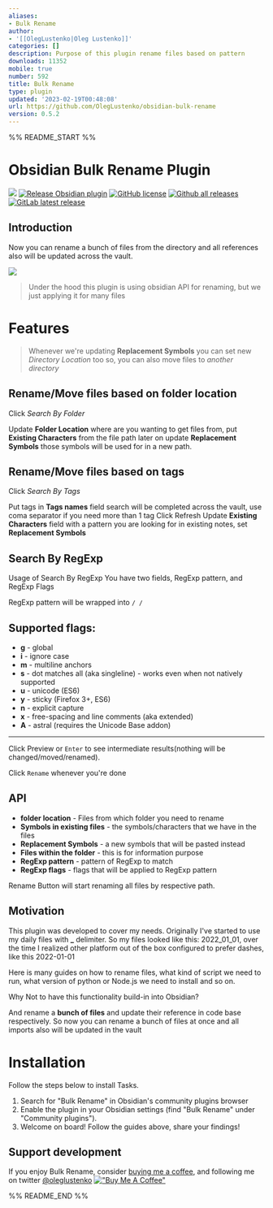 ```yaml
---
aliases:
- Bulk Rename
author:
- '[[OlegLustenko|Oleg Lustenko]]'
categories: []
description: Purpose of this plugin rename files based on pattern
downloads: 11352
mobile: true
number: 592
title: Bulk Rename
type: plugin
updated: '2023-02-19T00:48:08'
url: https://github.com/OlegLustenko/obsidian-bulk-rename
version: 0.5.2
---
```


%% README_START %%

# Obsidian Bulk Rename Plugin
[![](https://github.com/OlegLustenko/obsidian-bulk-rename/actions/workflows/CI.yml/badge.svg)](https://github.com/OlegLustenko/obsidian-bulk-rename/actions/workflows/CI.yml)
[![Release Obsidian plugin](https://github.com/OlegLustenko/obsidian-bulk-rename/actions/workflows/release.yml/badge.svg)](https://github.com/OlegLustenko/obsidian-bulk-rename/actions/workflows/release.yml)
[![GitHub license](https://img.shields.io/github/license/OlegLustenko/obsidian-bulk-rename)](https://https://github.com/OlegLustenko/obsidian-bulk-rename/master/LICENSE)
[![Github all releases](https://img.shields.io/github/downloads/OlegLustenko/obsidian-bulk-rename/total.svg)](https://github.com/OlegLustenko/obsidian-bulk-rename/releases/)
[![GitLab latest release](https://badgen.net/github/release/OlegLustenko/obsidian-bulk-rename/)](https://github.com/OlegLustenko/obsidian-bulk-rename/releases)
## Introduction
Now you can rename a bunch of files from the directory and all references also will be updated across the vault.

![](https://raw.githubusercontent.com/OlegLustenko/obsidian-bulk-rename/HEAD/documentation/assets/Animation.gif)

> Under the hood this plugin is using obsidian API for renaming, but we just applying it for many files

# Features

> Whenever we're updating **Replacement Symbols** you can set new _Directory Location_ too
> so, you can also move files to _another directory_


## Rename/Move files based on folder location
Click _Search By Folder_

Update **Folder Location** where are you wanting to get files from, put **Existing Characters** from the file path
later on update **Replacement Symbols** those symbols will be used for in a new path.


## Rename/Move files based on tags
Click _Search By Tags_

Put tags in **Tags names** field search will be completed across the vault, use coma separator if you need more than 1 tag
Click Refresh
Update **Existing Characters** field with a pattern you are looking for in existing notes, set **Replacement Symbols**

## Search By RegExp
Usage of Search By RegExp
You have two fields, RegExp pattern, and RegExp Flags

RegExp pattern will be wrapped into `/ /`

## Supported flags:

- **g** - global
- **i** - ignore case
- **m** - multiline anchors
- **s** - dot matches all (aka singleline) - works even when not natively supported
- **u** - unicode (ES6)
- **y** - sticky (Firefox 3+, ES6)
- **n** - explicit capture
- **x** - free-spacing and line comments (aka extended)
- **A** - astral (requires the Unicode Base addon)

---

Click Preview or `Enter` to see intermediate results(nothing will be changed/moved/renamed).

Click `Rename` whenever you're done

## API
- **folder location** - Files from which folder you need to rename
- **Symbols in existing files** - the symbols/characters that we have in the files
- **Replacement Symbols** - a new symbols that will be pasted instead
- **Files within the folder** - this is for information purpose
- **RegExp pattern** - pattern of RegExp to match
- **RegExp flags** - flags that will be applied to RegExp pattern

Rename Button will start renaming all files by respective path.


## Motivation
This plugin was developed to cover my needs. Originally I've started to use my daily files with **_** delimiter.
So my files looked like this: 2022_01_01, over the time I realized other platform out of the box configured to prefer dashes, like this 2022-01-01

Here is many guides on how to rename files, what kind of script we need to run, what version of python or Node.js we need to install and so on.

Why Not to have this functionality build-in into Obsidian?

And rename a **bunch of files** and update their reference in code base respectively. So now you can rename a bunch of files at once and all imports also will be updated in the vault 

# Installation
Follow the steps below to install Tasks.

1) Search for "Bulk Rename" in Obsidian's community plugins browser
2) Enable the plugin in your Obsidian settings (find "Bulk Rename" under "Community plugins").
3) Welcome on board! Follow the guides above, share your findings!

## Support development

If you enjoy Bulk Rename, consider [buying me a coffee](https://www.buymeacoffee.com/oleglustenko), and following me on twitter [@oleglustenko](https://twitter.com/oleglustenko)
[!["Buy Me A Coffee"](https://www.buymeacoffee.com/assets/img/custom_images/orange_img.png)](https://www.buymeacoffee.com/oleglustenko)


%% README_END %%